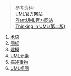 > 参考资料:  
> [UML官方网站](https://www.uml-diagrams.org/)    
> [PlantUML官方网站](https://plantuml.com/zh/)  
> [Thinking in UML(第二版)](https://item.jd.com/10971142.html)


1. [术语](Terms.md)
2. [图标](UMLIcons.md)  
3. [建模](DesignModel.md)  
4. [UML元素](UMLElements.md)
5. [描述事物](Describe.md)
6. [UML视图](UMLViews.md)
